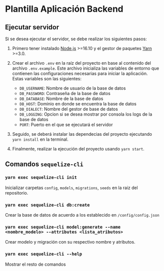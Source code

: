 # Plantilla Aplicación Backend

## Ejecutar servidor

Si se desea ejecutar el servidor, se debe realizar los siguientes pasos:

1.  Primero tener instalado [Node.js](https://nodejs.org/es) >=16.10 y el gestor de paquetes [Yarn](https://yarnpkg.com/getting-started/install) >=3.0.

2.  Crear el archivo `.env` en la raíz del proyecto en base al contenido del archivo `.env.example`. Este archivo inicializa las variables de entorno que contienen las configuraciones necesarias para iniciar la aplicación. Estas variables son las siguientes:

    - `DB_USERNAME`: Nombre de usuario de la base de datos
    - `DB_PASSWORD`: Contraseña de la base de datos
    - `DB_DATABASE`: Nombre de la base de datos
    - `DB_HOST`: Dominio en donde se encuentra la base de datos
    - `DB_DIALECT`: Nombre del gestor de base de datos
    - `DB_LOGGING`: Opcion si se desea mostrar por consola los logs de la base de datos
    - `PORT`: Puerto en el que se ejecutará el servidor

3.  Seguido, se deberá instalar las dependecias del proyecto ejecutando `yarn install` en la terminal.

4.  Finalmente, realizar la ejecución del proyecto usando `yarn start`.

## Comandos `sequelize-cli`

### `yarn exec sequelize-cli init`

Inicializar carpetas `config`, `models`, `migrations`, `seeds` en la raiz del repositorio.

### `yarn exec sequelize-cli db:create`

Crear la base de datos de acuerdo a los establecido en `/config/config.json`

### `yarn exec sequelize-cli model:generate --name <nombre_modelo> --attributes <lista_atributos>`

Crear modelo y migración con su respectivo nombre y atributos.

### `yarn exec sequelize-cli --help`

Mostrar el resto de comandos

